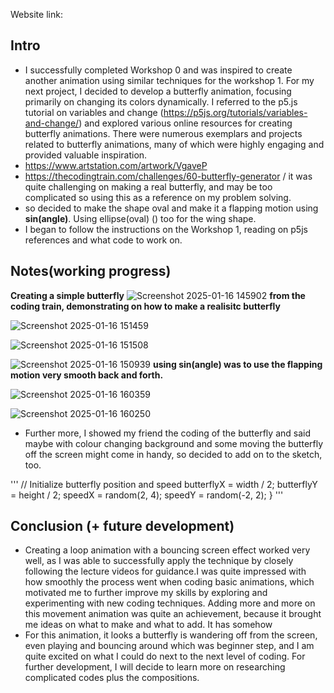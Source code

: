 Website link: 

## Intro

- I successfully completed Workshop 0 and was inspired to create another animation using similar techniques for the workshop 1. For my next project, I decided to develop a butterfly animation, focusing primarily on changing its colors dynamically. I referred to the p5.js tutorial on variables and change (https://p5js.org/tutorials/variables-and-change/) and explored various online resources for creating butterfly animations. There were numerous exemplars and projects related to butterfly animations, many of which were highly engaging and provided valuable inspiration.
- https://www.artstation.com/artwork/VgaveP
- https://thecodingtrain.com/challenges/60-butterfly-generator / it was quite challenging on making a real butterfly, and may be too complicated so using this as a reference on my problem solving.
- so decided to make the shape oval and make it a flapping motion using **sin(angle)**. Using ellipse(oval) () too for the wing shape. 
- I began to follow the instructions on the Workshop 1, reading on p5js references and what code to work on.


## Notes(working progress)
**Creating a simple butterfly**
![Screenshot 2025-01-16 145902](https://github.com/user-attachments/assets/ecc8e3d3-ebd6-4c21-bfbd-07839642836a)
**from the coding train, demonstrating on how to make a realisitc butterfly**

![Screenshot 2025-01-16 151459](https://github.com/user-attachments/assets/5e9bd9c0-b0d8-4cf9-8dca-0796b4a0c679)

![Screenshot 2025-01-16 151508](https://github.com/user-attachments/assets/d2d382ab-1d36-4201-b097-8fea534dcd44)

![Screenshot 2025-01-16 150939](https://github.com/user-attachments/assets/b257fd8e-1f2f-46c9-8500-91956219abc1)
**using sin(angle) was to use the flapping motion very smooth back and forth.**

![Screenshot 2025-01-16 160359](https://github.com/user-attachments/assets/d6a0605a-9dd0-4958-9ada-c85b01dd6343)

![Screenshot 2025-01-16 160250](https://github.com/user-attachments/assets/3adcbb97-3d10-4589-9576-434a691f2e34)

- Further more, I showed my friend the coding of the butterfly and said maybe with colour changing background and some moving the butterfly off the screen might come in handy, so decided to add on to the sketch, too.
  
'''
  // Initialize butterfly position and speed
  butterflyX = width / 2;
  butterflyY = height / 2;
  speedX = random(2, 4);
  speedY = random(-2, 2);
}
'''

## Conclusion (+ future development)

- Creating a loop animation with a bouncing screen effect worked very well, as I was able to successfully apply the technique by closely following the lecture videos for guidance.I was quite impressed with how smoothly the process went when coding basic animations, which motivated me to further improve my skills by exploring and experimenting with new coding techniques. Adding more and more on this movement animation was quite an achievement, because it brought me ideas on what to make and what to add. It has somehow 
- For this animation, it looks a butterfly is wandering off from the screen, even playing and bouncing around which was beginner step, and I am quite excited on what I could do next to the next level of coding. For further development, I will decide to learn more on researching complicated codes plus the compositions. 
